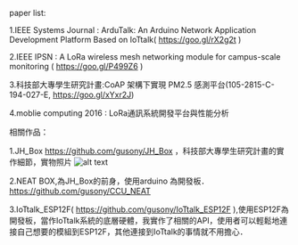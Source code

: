 paper list:

1.IEEE Systems Journal : ArduTalk: An Arduino Network Application Development Platform Based on IoTtalk( https://goo.gl/rX2g2t ) 

2.IEEE IPSN : A LoRa wireless mesh networking module for campus-scale monitoring ( https://goo.gl/P499Z6 )

3.科技部大專學生研究計畫:CoAP 架構下實現 PM2.5 感測平台(105-2815-C-194-027-E, https://goo.gl/xYxr2J)

4.moblie computing 2016 : LoRa通訊系統開發平台與性能分析


相關作品：

1.JH_Box https://github.com/gusony/JH_Box ，科技部大專學生研究計畫的實作細節，實物照片 ![alt text](https://i.imgur.com/7Plcxj8.jpg)

2.NEAT BOX,為JH_Box的前身，使用arduino 為開發板．https://github.com/gusony/CCU_NEAT

3.IoTtalk_ESP12F( https://github.com/gusony/IoTtalk_ESP12F ),使用ESP12F為開發板，當作IoTtalk系統的底層硬體，我實作了相關的API，使用者可以輕鬆地連接自己想要的模組到ESP12F，其他連接到IoTtalk的事情就不用擔心．

